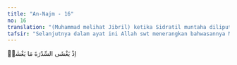 ```yaml
---
title: "An-Najm - 16"
no: 16
translation: "(Muhammad melihat Jibril) ketika Sidratil muntaha diliputi oleh sesuatu yang meliputinya,"
tafsir: "Selanjutnya dalam ayat ini Allah swt menerangkan bahwasannya Muhammad saw melihat Jibril di Sidratul Muntaha itu ketika Sidratul Muntaha tertutup oleh suasana yang menandakan kebesaran Allah berupa sinar-sinar yang indah dan malaikat-malaikat. Al-Qur'an tidak menerangkan dengan jelas. Bagi kita cukuplah penjelasan yang sedemikian, tidak menambah atau menguranginya bila tidak ada dalil yang jelas yang menerangkannya. Seandainya ada manfaatnya untuk dijelaskan niscaya hal itu dijelaskan oleh Allah swt."
---
```


اِذْ يَغْشَى السِّدْرَةَ مَا يَغْشٰىۙ 
